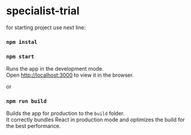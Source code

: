 # specialist-trial

for starting project use next line:

### `npm instal`

### `npm start`

Runs the app in the development mode.\
Open [http://localhost:3000](http://localhost:3000) to view it in the browser.

or

### `npm run build`

Builds the app for production to the `build` folder.\
It correctly bundles React in production mode and optimizes the build for the best performance.
